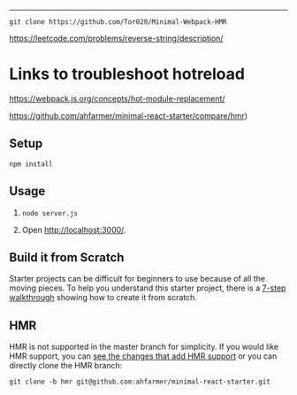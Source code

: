 
---
```
git clone https://github.com/Tor020/Minimal-Webpack-HMR
```
https://leetcode.com/problems/reverse-string/description/

# Links to troubleshoot hotreload

https://webpack.js.org/concepts/hot-module-replacement/


https://github.com/ahfarmer/minimal-react-starter/compare/hmr)

Setup
---

```
npm install
```



Usage
---

1. `node server.js`

2. Open [http://localhost:3000/](http://localhost:3000/).



Build it from Scratch
---
Starter projects can be difficult for beginners to use because of all the moving pieces. To help you understand this starter project, there is a [7-step walkthrough](http://andrewhfarmer.com/build-your-own-starter/) showing how to create it from scratch.





HMR
---

HMR is not supported in the master branch for simplicity. If you would like HMR support, you can [see the changes that add HMR support](https://github.com/ahfarmer/minimal-react-starter/compare/hmr) or you can directly clone the HMR branch:

```
git clone -b hmr git@github.com:ahfarmer/minimal-react-starter.git
```
